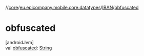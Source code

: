 //[core](../../../index.md)/[eu.epicompany.mobile.core.datatypes](../index.md)/[IBAN](index.md)/[obfuscated](obfuscated.md)

# obfuscated

[androidJvm]\
val [obfuscated](obfuscated.md): [String](https://kotlinlang.org/api/latest/jvm/stdlib/kotlin/-string/index.html)
